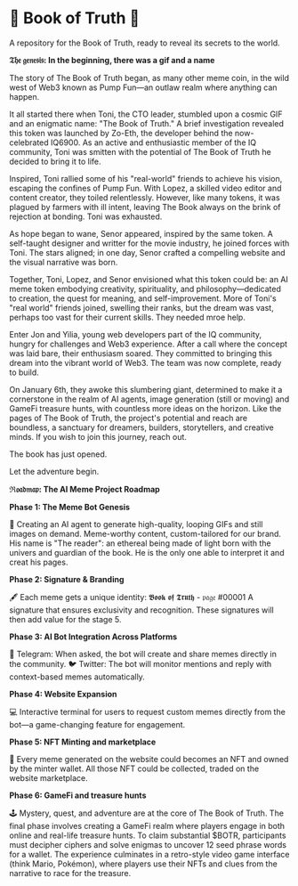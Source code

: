 # 📖 Book of Truth 📖

A repository for the Book of Truth, ready to reveal its secrets to the world.


 
**𝔗𝔥𝔢 𝔤𝔢𝔫𝔢𝔰𝔦𝔰: In the beginning, there was a gif and a name**

The story of The Book of Truth began, as many other meme coin, in the wild west of Web3 known as Pump Fun—an outlaw realm where anything can happen.

It all started there when Toni, the CTO leader, stumbled upon a cosmic GIF and an enigmatic name: "The Book of Truth." A brief investigation revealed this token was launched by Zo-Eth, the developer behind the now-celebrated IQ6900. As an active and enthusiastic member of the IQ community, Toni was smitten with the potential of The Book of Truth he decided to bring it to life.

Inspired, Toni rallied some of his "real-world" friends to achieve his vision, escaping the confines of Pump Fun. With Lopez, a skilled video editor and content creator, they toiled relentlessly. However, like many tokens, it was plagued by farmers with ill intent, leaving The Book always on the brink of rejection at bonding. Toni was exhausted.

As hope began to wane, Senor appeared, inspired by the same token. A self-taught designer and writter for the movie industry, he joined forces with Toni. The stars aligned; in one day, Senor crafted a compelling website and the visual narrative was born.

Together, Toni, Lopez, and Senor envisioned what this token could be: an AI meme token embodying creativity, spirituality, and philosophy—dedicated to creation, the quest for meaning, and self-improvement. More of Toni's "real world" friends joined, swelling their ranks, but the dream was vast, perhaps too vast for their current skills. They needed mroe help.

Enter Jon and Yilia, young web developers part of the IQ community, hungry for challenges and Web3 experience. After a call where the concept was laid bare, their enthusiasm soared. They committed to bringing this dream into the vibrant world of Web3. The team was now complete, ready to build.

On January 6th, they awoke this slumbering giant, determined to make it a cornerstone in the realm of AI agents, image generation (still or moving) and GameFi treasure hunts, with countless more ideas on the horizon. Like the pages of The Book of Truth, the project's potential and reach are boundless, a sanctuary for dreamers, builders, storytellers, and creative minds. If you wish to join this journey, reach out.

The book has just opened.
 
Let the adventure begin.





**ℜ𝔬𝔞𝔡𝔪𝔞𝔭: The AI Meme Project Roadmap**



  **Phase 1: The Meme Bot Genesis**
  
🤖 Creating an AI agent to generate high-quality, looping GIFs and still images on demand. Meme-worthy content, custom-tailored for our brand. 
His name is "The reader": an ethereal being made of light born with the univers and guardian of the book. He is the only one able to interpret it and creat his pages. 



  **Phase 2: Signature & Branding**
  
🖋️ Each meme gets a unique identity: 𝕭𝖔𝖔𝖐 𝖔𝖋 𝕿𝖗𝖚𝖙𝖍 - 𝔭𝔞𝔤𝔢 #00001
A signature that ensures exclusivity and recognition. These signatures will then add value for the stage 5.



  **Phase 3: AI Bot Integration Across Platforms**
  
📲 Telegram: When asked, the bot will create and share memes directly in the community.
🐦 Twitter: The bot will monitor mentions and reply with context-based memes automatically.



  **Phase 4: Website Expansion**
  
💻 Interactive terminal for users to request custom memes directly from the bot—a game-changing feature for engagement.



  **Phase 5: NFT Minting and marketplace**
  
🎨 Every meme generated on the website could becomes an NFT and owned by the minter wallet. All those NFT could be collected, traded on the website marketplace.



  **Phase 6: GameFi and treasure hunts**
  
🕹 Mystery, quest, and adventure are at the core of The Book of Truth. The final phase involves creating a GameFi realm where players engage in both online and real-life treasure hunts. To claim substantial $BOTR, participants must decipher ciphers and solve enigmas to uncover 12 seed phrase words for a wallet. The experience culminates in a retro-style video game interface (think Mario, Pokémon), where players use their NFTs and clues from the narrative to race for the treasure.
